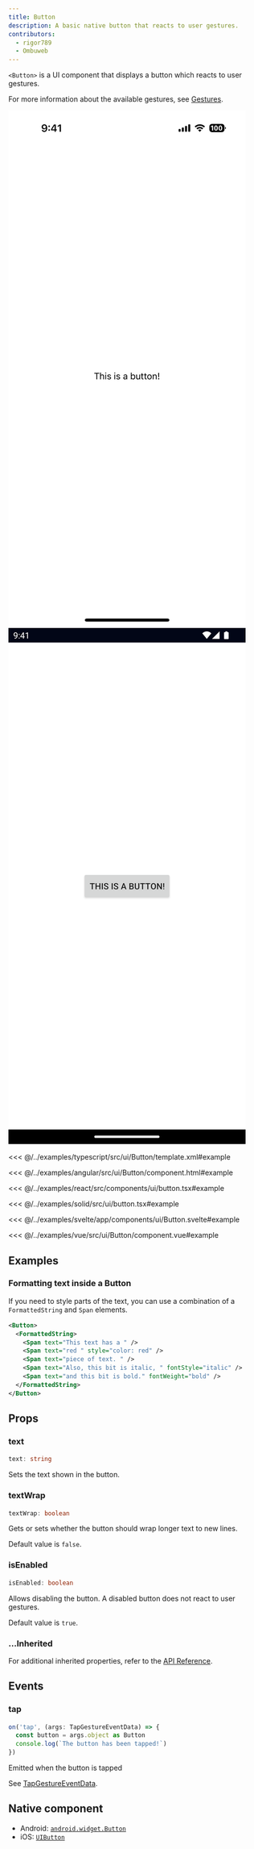 ```yaml
---
title: Button
description: A basic native button that reacts to user gestures.
contributors:
  - rigor789
  - Ombuweb
---
```


`<Button>` is a UI component that displays a button which reacts to user gestures.

For more information about the available gestures, see [Gestures](/guide/gestures).

<DeviceFrame type="ios">
<img src="../assets/images/screenshots/ios/Button.png"/>
</DeviceFrame>
<DeviceFrame type="android">
<img src="../assets/images/screenshots/android/Button.png"/>
</DeviceFrame>

<Tabs>
<Tab flavor="typescript">

<<< @/../examples/typescript/src/ui/Button/template.xml#example

</Tab>
<Tab flavor="angular">

<<< @/../examples/angular/src/ui/Button/component.html#example

</Tab>
<Tab flavor="react">

<<< @/../examples/react/src/components/ui/button.tsx#example

</Tab>
<Tab flavor="solid">

<<< @/../examples/solid/src/ui/button.tsx#example

</Tab>
<Tab flavor="svelte">

<<< @/../examples/svelte/app/components/ui/Button.svelte#example

</Tab>
<Tab flavor="vue">

<<< @/../examples/vue/src/ui/Button/component.vue#example

</Tab>
</Tabs>

## Examples

### Formatting text inside a Button

If you need to style parts of the text, you can use a combination of a `FormattedString` and `Span` elements.

```xml
<Button>
  <FormattedString>
    <Span text="This text has a " />
    <Span text="red " style="color: red" />
    <Span text="piece of text. " />
    <Span text="Also, this bit is italic, " fontStyle="italic" />
    <Span text="and this bit is bold." fontWeight="bold" />
  </FormattedString>
</Button>
```

## Props

### text

```ts
text: string
```

Sets the text shown in the button.

### textWrap

```ts
textWrap: boolean
```

Gets or sets whether the button should wrap longer text to new lines.

Default value is `false`.

### isEnabled

```ts
isEnabled: boolean
```

Allows disabling the button. A disabled button does not react to user gestures.

Default value is `true`.

### ...Inherited

For additional inherited properties, refer to the [API Reference](/api/class/Button).

## Events

### tap

```ts
on('tap', (args: TapGestureEventData) => {
  const button = args.object as Button
  console.log(`The button has been tapped!`)
})
```

Emitted when the button is tapped

See [TapGestureEventData](/api/interface/TapGestureEventData).

## Native component

- Android: [`android.widget.Button`](https://developer.android.com/reference/android/widget/Button.html)
- iOS: [`UIButton`](https://developer.apple.com/documentation/uikit/uibutton)
